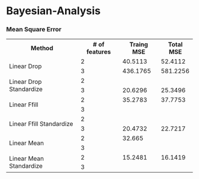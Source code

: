 # Bayesian-Analysis

### Mean Square Error
<table>
  <tr>
    <th>Method</th>
    <th># of features</th>
    <th>Traing MSE</th>
    <th>Total MSE</th>
  </tr>
  <tr>
    <td rowspan="2"> Linear Drop</td>
    <td>2</td>
    <td>40.5113</td>
    <td>52.4112</td>
  </tr>
  <tr>
    <td>3</td>
    <td>436.1765</td>
    <td>581.2256</td>
  </tr>
  <tr>
    <td rowspan="2"> Linear Drop Standardize</td>
    <td>2</td>
    <td></td>
    <td></td>
  </tr>
  <tr>
    <td>3</td>
    <td>20.6296</td>
    <td>25.3496</td>
  </tr>
  <tr>
    <td rowspan="2"> Linear Ffill</td>
    <td>2</td>
    <td>35.2783</td>
    <td>37.7753</td>
  </tr>
  <tr>
    <td>3</td>
    <td></td>
    <td></td>
  </tr>
  <tr>
    <td rowspan="2"> Linear Ffill Standardize</td>
    <td>2</td>
    <td></td>
    <td></td>
  </tr>
  <tr>
    <td>3</td>
    <td>20.4732</td>
    <td>22.7217</td>
  </tr>
  <tr>
    <td rowspan="2"> Linear Mean</td>
    <td>2</td>
    <td>32.665</td>
    <td></td>
  </tr>
  <tr>
    <td>3</td>
    <td></td>
    <td></td>
  </tr>
  <tr>
    <td rowspan="2"> Linear Mean Standardize</td>
    <td>2</td>
    <td>15.2481</td>
    <td>16.1419</td>
  </tr>
  <tr>
    <td>3</td>
    <td></td>
    <td></td>
  </tr>
